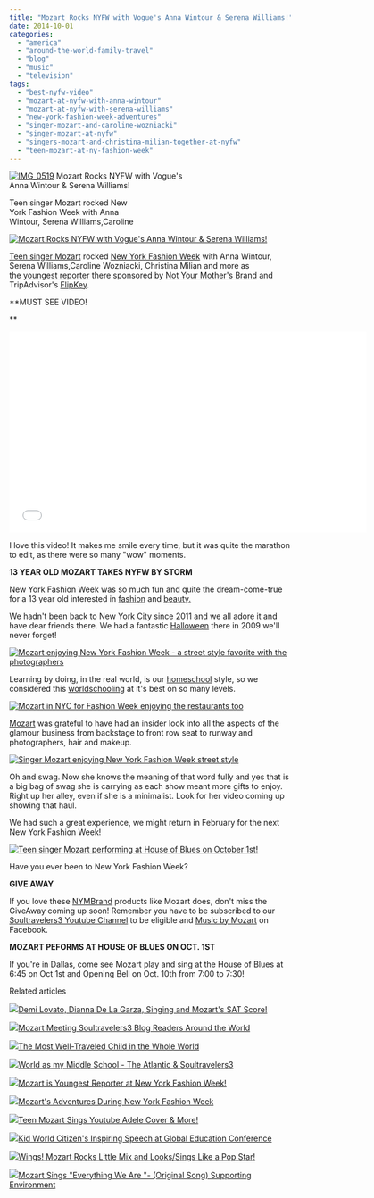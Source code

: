 ```yaml
---
title: "Mozart Rocks NYFW with Vogue's Anna Wintour & Serena Williams!"
date: 2014-10-01
categories: 
  - "america"
  - "around-the-world-family-travel"
  - "blog"
  - "music"
  - "television"
tags: 
  - "best-nyfw-video"
  - "mozart-at-nyfw-with-anna-wintour"
  - "mozart-at-nyfw-with-serena-williams"
  - "new-york-fashion-week-adventures"
  - "singer-mozart-and-caroline-wozniacki"
  - "singer-mozart-at-nyfw"
  - "singers-mozart-and-christina-milian-together-at-nyfw"
  - "teen-mozart-at-ny-fashion-week"
---
```


[![IMG_0519](https://pub-ac94b3f306b24c0dba4238943c97f2e1.r2.dev/6a00e5502a9507883301b7c6eac7b2970b.jpg "IMG_0519")](https://pub-ac94b3f306b24c0dba4238943c97f2e1.r2.dev/6a00e5502a9507883301b7c6eac7b2970b.jpg) Mozart Rocks NYFW with Vogue's  
Anna Wintour & Serena Williams!  
  
Teen singer Mozart rocked New  
York Fashion Week with Anna  
Wintour, Serena Williams,Caroline

<!--more-->  
[![Mozart Rocks NYFW with Vogue's Anna Wintour & Serena Williams!](https://pub-ac94b3f306b24c0dba4238943c97f2e1.r2.dev/6a00e5502a9507883301b7c6ead70a970b.png "Mozart Rocks NYFW with Vogue's Anna Wintour & Serena Williams!")](https://pub-ac94b3f306b24c0dba4238943c97f2e1.r2.dev/6a00e5502a9507883301b7c6ead70a970b.png)  
  
[Teen singer Mozart](http://soultravelers3new.local/2014/06/wings-mozart-rocks-little-mix-and-lookssings-like-a-pop-star.html "teen singer Mozart") rocked [New York Fashion Week](http://soultravelers3new.local/2014/09/mozarts-adventures-during-new-york-fashion-week.html "New York Fashion Week with Mozart and Anna Wintour") with Anna Wintour, Serena Williams,Caroline Wozniacki, Christina Milian and more as the [youngest reporter](http://soultravelers3new.local/2014/09/mozart-is-youngest-reporter-at-new-york-fashion-week.html "Teen Mozart youngest reporter for New York Fashion Week") there sponsored by [Not Your Mother's Brand](http://www.nymbrands.com/ "not your mother's brand hair care") and TripAdvisor's [FlipKey](http://www.flipkey.com/ "flipKey apartment vacation rentals").  
  
**MUST SEE VIDEO!  
  
**

<iframe allowfullscreen frameborder="0" height="360" src="//www.youtube.com/embed/_8A3p0Etc74?list=UUcMwuQFsEJfOct29ZTa0v8w" width="640"></iframe>

  
  
  
I love this video! It makes me smile every time, but it was quite the marathon to edit, as there were so many "wow" moments.   
  
**13 YEAR OLD MOZART TAKES NYFW BY STORM**  
  
New York Fashion Week was so much fun and quite the dream-come-true for a 13 year old interested in [fashion](http://soultravelers3new.local/2014/08/cute-teen-clothes-shopping-haul.html "cute teen shopping haul ") and [beauty.](http://soultravelers3new.local/2014/07/makeup-artist-terri-tomlinson-gives-mozart-pop-star-look.html "beauty and makeup with Mozart")  
  
We hadn't been back to New York City since 2011 and we all adore it and have dear friends there. We had a fantastic [Halloween](http://soultravelers3new.local/2009/10/best-halloween-europe-or-us-conde-nast-youtube-video-social-media-twitter-nyc-wendy-perrin.html "Halloween in New York City") there in 2009 we'll never forget!  
  
[![Mozart enjoying New York Fashion Week - a street style favorite with the photographers](https://pub-ac94b3f306b24c0dba4238943c97f2e1.r2.dev/6a00e5502a9507883301b7c6ead724970b.png "Mozart enjoying New York Fashion Week - a street style favorite with the photographers")](https://pub-ac94b3f306b24c0dba4238943c97f2e1.r2.dev/6a00e5502a9507883301b7c6ead724970b.png)  
  
Learning by doing, in the real world, is our [homeschool](http://soultravelers3new.local/2013/07/homeschool-high-school-and-world-travel.html "Homeschool high school") style, so we considered this [worldschooling](http://soultravelers3new.local/2013/01/world-school-education-at-its-best-.html "World school education via traveling the world") at it's best on so many levels.  
  
[![Mozart in NYC for Fashion Week enjoying the restaurants too](https://pub-ac94b3f306b24c0dba4238943c97f2e1.r2.dev/6a00e5502a9507883301bb078ffba9970d.png "Mozart in NYC for Fashion Week enjoying the restaurants too")](https://pub-ac94b3f306b24c0dba4238943c97f2e1.r2.dev/6a00e5502a9507883301bb078ffba9970d.png)  
  
[Mozart](http://soultravelers3new.local/2014/09/teen-mozart-sings-youtube-adele-cover-more.html "Teen Mozart sings Adele") was grateful to have had an insider look into all the aspects of the glamour business from backstage to front row seat to runway and photographers, hair and makeup.  
  
[![Singer Mozart enjoying New York Fashion Week street style](https://pub-ac94b3f306b24c0dba4238943c97f2e1.r2.dev/6a00e5502a9507883301b8d074ce02970c.png "Singer Mozart enjoying New York Fashion Week street style")](https://pub-ac94b3f306b24c0dba4238943c97f2e1.r2.dev/6a00e5502a9507883301b8d074ce02970c.png)  
  
Oh and swag. Now she knows the meaning of that word fully and yes that is a big bag of swag she is carrying as each show meant more gifts to enjoy. Right up her alley, even if she is a minimalist. Look for her video coming up showing that haul.  
  
We had such a great experience, we might return in February for the next New York Fashion Week!  
  
[![Teen singer Mozart performing at House of Blues on October 1st!](https://pub-ac94b3f306b24c0dba4238943c97f2e1.r2.dev/6a00e5502a9507883301b7c6ead771970b.png "Teen singer Mozart performing at House of Blues on October 1st!")](https://pub-ac94b3f306b24c0dba4238943c97f2e1.r2.dev/6a00e5502a9507883301b7c6ead771970b.png)  
  
Have you ever been to New York Fashion Week?  
  
**GIVE AWAY**  
  
If you love these [NYMBrand](https://www.facebook.com/NYMBrands "NYMBrands") products like Mozart does, don't miss the GiveAway coming up soon! Remember you have to be subscribed to our [Soultravelers3 Youtube Channel](http://www.youtube.com/user/soultravelers3 "soultravelers3 youtube channel") to be eligible and [Music by Mozart](https://www.facebook.com/pages/Music-by-Mozart/1467999363475343 "Music by Mozart - teen singer") on Facebook.  
  
**MOZART PEFORMS AT HOUSE OF BLUES ON OCT. 1ST**  
  
If you're in Dallas, come see Mozart play and sing at the House of Blues at 6:45 on Oct 1st and Opening Bell on Oct. 10th from 7:00 to 7:30!  
  

Related articles

[![](http://i.zemanta.com/281968163_80_80.jpg)](http://soultravelers3new.local/2014/06/demi-lovato-dianna-de-la-garza-singing-and-mozarts-sat-score.html)[Demi Lovato, Dianna De La Garza, Singing and Mozart's SAT Score!](http://soultravelers3new.local/2014/06/demi-lovato-dianna-de-la-garza-singing-and-mozarts-sat-score.html)

[![](http://i.zemanta.com/239455677_80_80.jpg)](http://soultravelers3new.local/2014/01/mozart-meeting-soultravelers3-blog-readers-around-the-world.html)[Mozart Meeting Soultravelers3 Blog Readers Around the World](http://soultravelers3new.local/2014/01/mozart-meeting-soultravelers3-blog-readers-around-the-world.html)

[![](http://i.zemanta.com/207027430_80_80.jpg)](http://soultravelers3new.local/2013/09/the-most-well-traveled-child-in-the-whole-world.html)[The Most Well-Traveled Child in the Whole World](http://soultravelers3new.local/2013/09/the-most-well-traveled-child-in-the-whole-world.html)

[![](http://i.zemanta.com/261912623_80_80.jpg)](http://soultravelers3new.local/2014/04/world-as-my-middle-school-the-atlantic-soultravelers3.html)[World as my Middle School - The Atlantic & Soultravelers3](http://soultravelers3new.local/2014/04/world-as-my-middle-school-the-atlantic-soultravelers3.html)

[![](http://i.zemanta.com/296115506_80_80.jpg)](http://soultravelers3new.local/2014/09/mozart-is-youngest-reporter-at-new-york-fashion-week.html)[Mozart is Youngest Reporter at New York Fashion Week!](http://soultravelers3new.local/2014/09/mozart-is-youngest-reporter-at-new-york-fashion-week.html)

[![](http://i.zemanta.com/297853337_80_80.jpg)](http://soultravelers3new.local/2014/09/mozarts-adventures-during-new-york-fashion-week.html)[Mozart's Adventures During New York Fashion Week](http://soultravelers3new.local/2014/09/mozarts-adventures-during-new-york-fashion-week.html)

[![](http://i.zemanta.com/299756667_80_80.jpg)](http://soultravelers3new.local/2014/09/teen-mozart-sings-youtube-adele-cover-more.html)[Teen Mozart Sings Youtube Adele Cover & More!](http://soultravelers3new.local/2014/09/teen-mozart-sings-youtube-adele-cover-more.html)

[![](http://i.zemanta.com/229039421_80_80.jpg)](http://soultravelers3new.local/2013/12/kid-world-citizens-inspiring-speech-at-global-education-conference.html)[Kid World Citizen's Inspiring Speech at Global Education Conference](http://soultravelers3new.local/2013/12/kid-world-citizens-inspiring-speech-at-global-education-conference.html)

[![](http://i.zemanta.com/276672350_80_80.jpg)](http://soultravelers3new.local/2014/06/wings-mozart-rocks-little-mix-and-lookssings-like-a-pop-star.html)[Wings! Mozart Rocks Little Mix and Looks/Sings Like a Pop Star!](http://soultravelers3new.local/2014/06/wings-mozart-rocks-little-mix-and-lookssings-like-a-pop-star.html)

[![](http://i.zemanta.com/280595458_80_80.jpg)](http://soultravelers3new.local/2014/06/mozart-sings-everything-we-are-original-song-supporting-environment.html)[Mozart Sings "Everything We Are "- (Original Song) Supporting Environment](http://soultravelers3new.local/2014/06/mozart-sings-everything-we-are-original-song-supporting-environment.html)

